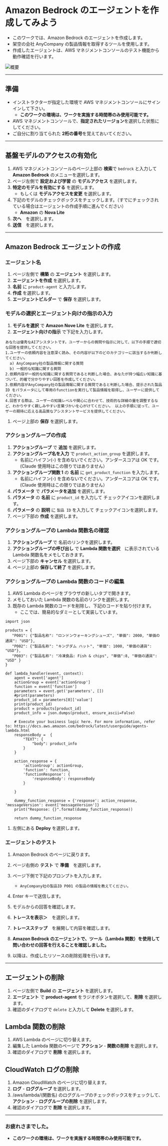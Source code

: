 # Amazon Bedrock のエージェントを作成してみよう

* このワークでは、Amazon Bedrock のエージェントを作成します。
* 架空の会社 AnyCompany の製品情報を取得するツールを使用します。
* 作成したエージェントは、AWS マネジメントコンソールのテスト機能から動作確認を行います。

![概要](images/agent.png)

---
## 準備

* インストラクターが指定した環境で AWS マネジメントコンソールにサインインして下さい。
    - **このワークの環境は、ワークを実施する時間帯のみ使用可能です。**
* AWS マネジメントコンソールで、**指定されたリージョン**を選択した状態にしてください。
* ご自分に割り当てられた **2桁の番号**を覚えておいてください。

---
## 基盤モデルのアクセスの有効化

1. AWS マネジメントコンソールのページ上部の **検索**で `bedrock` と入力して **Amazon Bedrock** のメニューを選択します。
1. ページ左側で **設定および学習** の **モデルアクセス** を選択します。
1. **特定のモデルを有効にする** を選択します。
    - もしくは **モデルアクセスを変更** を選択します。
1. 下記のモデルのチェックボックスをチェックします。（すでにチェックされている場合はエージェントの作成手順に進んでください）
    - **Amazon** の **Nova Lite**
1. **次へ**　を選択します。
1. **送信**　を選択します。

---
## Amazon Bedrock エージェントの作成

### エージェント名

1. ページ左側で **構築** の **エージェント** を選択します。
1. **エージェントを作成** を選択します。
1. **名前** に `product-agent` と入力します。
1. **作成** を選択します。
1. **エージェントビルダー** で **保存** を選択します。

### モデルの選択とエージェント向けの指示の入力

1. **モデルを選択** で **Amazon Nove Lite** を選択します。
1. **エージェント向けの指示** で下記を入力します。

```
あなたは優秀なAIアシスタントです。ユーザーからの質問や指示に対して、以下の手順で適切な回答を提供してください。 
1.ユーザーの依頼内容を注意深く読み、その内容が以下のどのカテゴリーに該当するか判断してください。 
  a) AnyCompany社の製品情報に関する質問 
  b) 一般的な知識に関する質問 
2.依頼内容が一般的な知識に関する質問であると判断した場合、あなたが持つ幅広い知識に基づいて、的確で分かりやすい回答を作成してください。 
3.依頼内容がAnyCompany社の製品情報に関する質問であると判断した場合、提示された製品ID をパラメータにして専用のfunctionを実行して製品情報を取得し、ユーザーに提供してください。 
4.回答する際は、ユーザーの知識レベルや関心に合わせて、技術的な詳細の量を調整するなど、わかりやすく親しみやすい言葉づかいを心がけてください。 以上の手順に従って、ユーザーの期待に応える高品質なアシスタントサービスを提供してください。
```

1. ページ上部の **保存** を選択します。


### アクショングループの作成

1. **アクショングループ** で **追加** を選択します。
1. **アクショングループ名を入力** で `product_action_group` を選択します。
    - 名前にハイフン(-) を含めないでください。アンダースコアは OK です。(Claude 使用時はこの限りではありません）
1. **アクショングループ関数 1** の **名前** に `get_product_function` を入力します。
    - 名前にハイフン(-) を含めないでください。アンダースコアは OK です。(Claude 使用時はこの限りではありません）
1. **パラメータ** で **パラメータを追加** を選択します。
1. **パラメータ** の **名前** に `product_id` を入力して チェックアイコンを選択します。
1. **パラメータ** の **説明** に `製品 ID` を入力して チェックアイコンを選択します。
1. ページ下部の **作成** を選択します。

### アクショングループの Lambda 関数名の確認

1. **アクショングループ** で 名前のリンクを選択します。
1. **アクショングループの呼び出し** で **Lambda 関数を選択**　に表示されている Lambda 関数名をメモしておきます。
1. ページ下部の **キャンセル** を選択します。
1. ページ上部の **保存して終了** を選択します。

### アクショングループの Lambda 関数のコードの編集

1. AWS Lambda のページをブラウザの新しいタブで開きます。
1. メモしておいた Lambda 関数の名前のリンクを選択します。
1. 既存の Lambda 関数のコードを削除し、下記のコードを貼り付けます。
    - ここでは、簡易的なダミーとして実装しています。

```
import json

products = {
   "P001": {"製品名称": "ロンドンウォーキングシューズ", "単価": 2000, "単価の通貨": "USD"},
   "P002": {"製品名称": "キングダム ハット", "単価": 1000, "単価の通貨": "USD"},
   "P003": {"製品名称": "冷凍食品: Fish & chips", "単価":8, "単価の通貨": "USD" }
}

def lambda_handler(event, context):
    agent = event['agent']
    actionGroup = event['actionGroup']
    function = event['function']
    parameters = event.get('parameters', [])
    #print(parameters)
    product_id = parameters[0]['value']
    print(product_id)
    product = products[product_id]
    product_info = json.dumps(product, ensure_ascii=False)

    # Execute your business logic here. For more information, refer to: https://docs.aws.amazon.com/bedrock/latest/userguide/agents-lambda.html
    responseBody =  {
        "TEXT": {
            "body": product_info
        }
    }

    action_response = {
        'actionGroup': actionGroup,
        'function': function,
        'functionResponse': {
            'responseBody': responseBody
        }

    }

    dummy_function_response = {'response': action_response, 'messageVersion': event['messageVersion']}
    print("Response: {}".format(dummy_function_response))

    return dummy_function_response
```

1. 左側にある **Deploy** を選択します。

### エージェントのテスト

1. Amazon Bedrock のページに戻ります。
1. ページ右側の **テスト** で **準備**　を選択します。
1. ページ下側で下記のプロンプトを入力します。
    - `AnyCompany社の製品ID P001 の製品の情報を教えてください。`
1. Enter キーで送信します。
1. モデルからの回答を確認します。
1. **トレースを表示＞**　を選択します。
1. **トレースステップ**　を展開して内容を確認します。

1. **Amazon Bedrock のエージェントで、ツール（Lambda 関数）を使用して問い合わせの回答を行えることを確認しました。**

1. 以降は、作成したリソースの削除処理を行います。
---
## エージェントの削除
1. ページ左側で **Build** の **エージェント** を選択します。
1. **エージェント** で **product-agent** をラジオボタンを選択して、**削除** を選択します。
1. 確認のダイアログで `delete` と入力して **Delete** を選択します。

## Lambda 関数の削除
1. AWS Lambda のページに切り替えます。
1. 編集した Lambda 関数のページで **アクション** - **関数の削除** を選択します。
1. 確認のダイアログで **削除** を選択します。

## CloudWatch ログの削除
1. Amazon CloudWatch のページに切り替えます。
1. **ログ** - **ロググループ** を選択します。
1. /aws/lambda/(関数名) のロググループのチェックボックスをチェックして、**アクション** - **ロググループの削除** を選択します。
1. 確認のダイアログで **削除** を選択します。
   
---
### お疲れさまでした。

* **このワークの環境は、ワークを実施する時間帯のみ使用可能です。**


